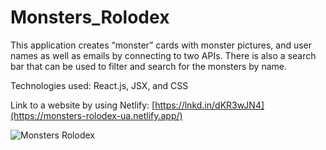 # Monsters_Rolodex
This application creates “monster” cards with monster pictures, and user names as well as emails by connecting to two APIs. There is also a search bar that can be used to filter and search for the monsters by name.

Technologies used: React.js, JSX, and CSS

Link to a website by using Netlify: [https://lnkd.in/dKR3wJN4](https://monsters-rolodex-ua.netlify.app/)

![Monsters Rolodex](https://github.com/uriya66/Monsters_Rolodex/assets/35742868/9acea6e8-8f04-46f0-91cc-3682a18d61b3)

